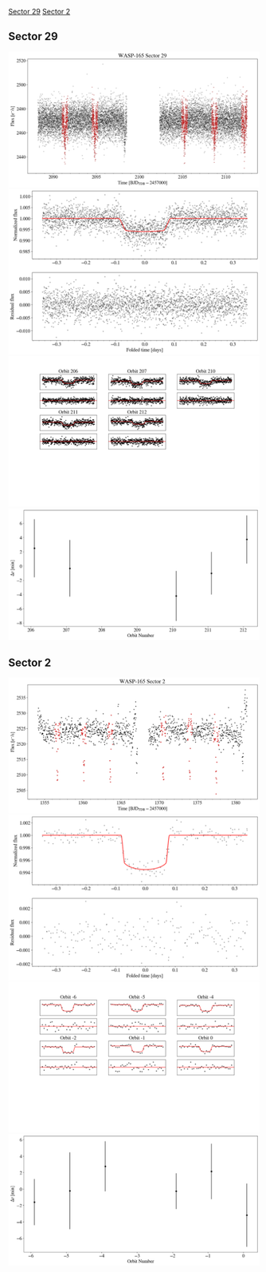 [Sector 29](#sector29)
[Sector 2](#sector2)

<a name = "sector29"></a>
## Sector 29
![alt text](/tt/WASP-165_Sector_29/WASP-165_Sector_29_a_TimeSeries.png)
![alt text](/tt/WASP-165_Sector_29/WASP-165_Sector_29_b_FoldedLightCurve.png)
![alt text](/tt/WASP-165_Sector_29/WASP-165_Sector_29_b_IndividualTransitsWithFit.png)
![alt text](/tt/WASP-165_Sector_29/WASP-165_Sector_29_c_TimingResiduals.png)

<a name = "sector2"></a>
## Sector 2
![alt text](/tt/WASP-165_Sector_2/WASP-165_Sector_2_a_TimeSeries.png)
![alt text](/tt/WASP-165_Sector_2/WASP-165_Sector_2_b_FoldedLightCurve.png)
![alt text](/tt/WASP-165_Sector_2/WASP-165_Sector_2_b_IndividualTransitsWithFit.png)
![alt text](/tt/WASP-165_Sector_2/WASP-165_Sector_2_c_TimingResiduals.png)

